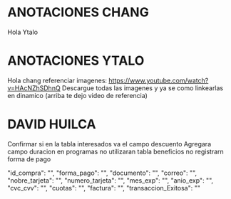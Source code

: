 # ANOTACIONES CHANG

Hola Ytalo

# ANOTACIONES YTALO

Hola chang
referenciar imagenes: https://www.youtube.com/watch?v=HAcNZhSDhnQ
Descargue todas las imagenes y ya se como linkearlas en dinamico (arriba te dejo video de referencia)

# DAVID HUILCA

Confirmar si en la tabla interesados va el campo descuento
Agregara campo duracion en programas
no utilizaran tabla beneficios
no registrarn forma de pago

"id_compra": "",
"forma_pago": "",
"documento": "",
"correo": "",
"nobre_tarjeta": "",
"numero_tarjeta": "",
"mes_exp": "",
"anio_exp": "",
"cvc_cvv": "",
"cuotas": "",
"factura": "",
"transaccion_Exitosa": ""
